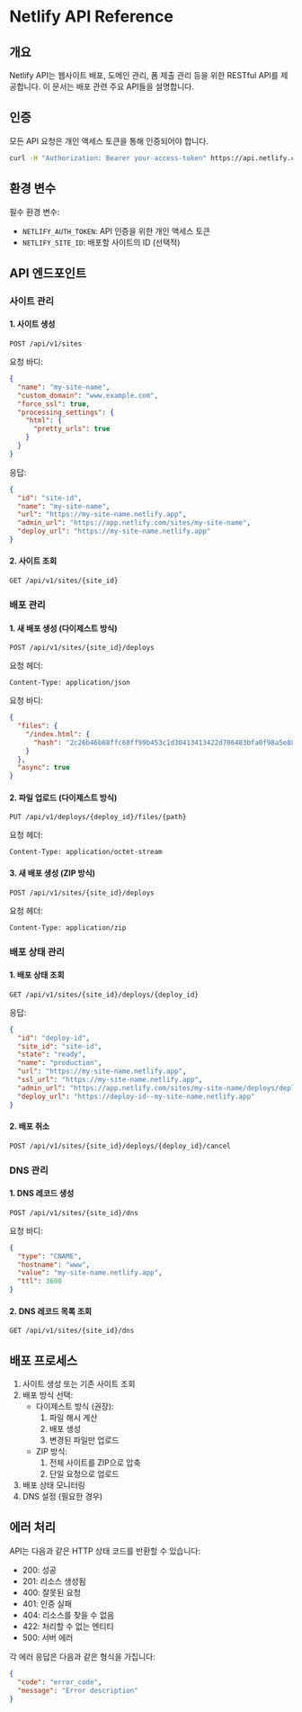 # Netlify API Reference

## 개요
Netlify API는 웹사이트 배포, 도메인 관리, 폼 제출 관리 등을 위한 RESTful API를 제공합니다. 이 문서는 배포 관련 주요 API들을 설명합니다.

## 인증
모든 API 요청은 개인 액세스 토큰을 통해 인증되어야 합니다.

```bash
curl -H "Authorization: Bearer your-access-token" https://api.netlify.com/api/v1/sites
```

## 환경 변수
필수 환경 변수:
- `NETLIFY_AUTH_TOKEN`: API 인증을 위한 개인 액세스 토큰
- `NETLIFY_SITE_ID`: 배포할 사이트의 ID (선택적)

## API 엔드포인트

### 사이트 관리

#### 1. 사이트 생성
```http
POST /api/v1/sites
```

요청 바디:
```json
{
  "name": "my-site-name",
  "custom_domain": "www.example.com",
  "force_ssl": true,
  "processing_settings": {
    "html": {
      "pretty_urls": true
    }
  }
}
```

응답:
```json
{
  "id": "site-id",
  "name": "my-site-name",
  "url": "https://my-site-name.netlify.app",
  "admin_url": "https://app.netlify.com/sites/my-site-name",
  "deploy_url": "https://my-site-name.netlify.app"
}
```

#### 2. 사이트 조회
```http
GET /api/v1/sites/{site_id}
```

### 배포 관리

#### 1. 새 배포 생성 (다이제스트 방식)
```http
POST /api/v1/sites/{site_id}/deploys
```

요청 헤더:
```
Content-Type: application/json
```

요청 바디:
```json
{
  "files": {
    "/index.html": {
      "hash": "2c26b46b68ffc68ff99b453c1d30413413422d706483bfa0f98a5e886266e7ae"
    }
  },
  "async": true
}
```

#### 2. 파일 업로드 (다이제스트 방식)
```http
PUT /api/v1/deploys/{deploy_id}/files/{path}
```

요청 헤더:
```
Content-Type: application/octet-stream
```

#### 3. 새 배포 생성 (ZIP 방식)
```http
POST /api/v1/sites/{site_id}/deploys
```

요청 헤더:
```
Content-Type: application/zip
```

### 배포 상태 관리

#### 1. 배포 상태 조회
```http
GET /api/v1/sites/{site_id}/deploys/{deploy_id}
```

응답:
```json
{
  "id": "deploy-id",
  "site_id": "site-id",
  "state": "ready",
  "name": "production",
  "url": "https://my-site-name.netlify.app",
  "ssl_url": "https://my-site-name.netlify.app",
  "admin_url": "https://app.netlify.com/sites/my-site-name/deploys/deploy-id",
  "deploy_url": "https://deploy-id--my-site-name.netlify.app"
}
```

#### 2. 배포 취소
```http
POST /api/v1/sites/{site_id}/deploys/{deploy_id}/cancel
```

### DNS 관리

#### 1. DNS 레코드 생성
```http
POST /api/v1/sites/{site_id}/dns
```

요청 바디:
```json
{
  "type": "CNAME",
  "hostname": "www",
  "value": "my-site-name.netlify.app",
  "ttl": 3600
}
```

#### 2. DNS 레코드 목록 조회
```http
GET /api/v1/sites/{site_id}/dns
```

## 배포 프로세스

1. 사이트 생성 또는 기존 사이트 조회
2. 배포 방식 선택:
   - 다이제스트 방식 (권장):
     1. 파일 해시 계산
     2. 배포 생성
     3. 변경된 파일만 업로드
   - ZIP 방식:
     1. 전체 사이트를 ZIP으로 압축
     2. 단일 요청으로 업로드
3. 배포 상태 모니터링
4. DNS 설정 (필요한 경우)

## 에러 처리

API는 다음과 같은 HTTP 상태 코드를 반환할 수 있습니다:

- 200: 성공
- 201: 리소스 생성됨
- 400: 잘못된 요청
- 401: 인증 실패
- 404: 리소스를 찾을 수 없음
- 422: 처리할 수 없는 엔티티
- 500: 서버 에러

각 에러 응답은 다음과 같은 형식을 가집니다:
```json
{
  "code": "error_code",
  "message": "Error description"
}
